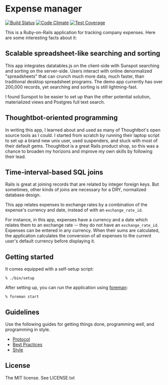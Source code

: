 Expense manager
===============

[![Build Status](https://travis-ci.org/bluerogue251/expense_manager.svg?branch=master)](https://travis-ci.org/bluerogue251/expense_manager)
[![Code Climate](https://codeclimate.com/github/bluerogue251/expense_manager/badges/gpa.svg)](https://codeclimate.com/github/bluerogue251/expense_manager)
[![Test Coverage](https://codeclimate.com/github/bluerogue251/expense_manager/badges/coverage.svg)](https://codeclimate.com/github/bluerogue251/expense_manager)


This is a Ruby-on-Rails application for tracking company expenses. Here are some interesting facts about it:

## Scalable spreadsheet-like searching and sorting
This app integrates datatables.js on the client-side with Sunspot searching and sorting on the server-side. Users interact with online denormalized "spreadsheets" that can crunch much more data, much faster, than traditional desktop spreadsheet programs. The demo app currently has over 200,000 records, yet searching and sorting is still lightning-fast.

I found Sunspot to be easier to set up than the other potential solution, materialized views and Postgres full text search.

## Thoughtbot-oriented programming
In writing this app, I learned about and used as many of Thoughtbot's open source tools as I could. I started from scratch by running their laptop script to set up a brand new unix user, used suspenders, and stuck with most of their default gems. Thoughtbot is a great Rails product shop, so this was a chance to broaden my horizons and improve my own skills by following their lead.

## Time-interval-based SQL joins
Rails is great at joining records that are related by integer foreign keys. But sometimes, other kinds of joins are necessary for a DRY, normalized database design.

This app relates expenses to exchange rates by a combination of the expense's currency and date, instead of with an `exchange_rate_id`.

For instance, in this app, expenses have a currency and a date which relates them to an exchange rate -- they do not have an `exchange_rate_id`. Expenses can be entered in any currency. When their sums are calculated, the application calculates the conversion of all expenses to the current user's default currency before displaying it.


Getting started
---------------
It comes equipped with a self-setup script:

    % ./bin/setup

After setting up, you can run the application using [foreman]:

    % foreman start

[foreman]: http://ddollar.github.io/foreman/

Guidelines
----------

Use the following guides for getting things done, programming well, and
programming in style.

* [Protocol](http://github.com/thoughtbot/guides/blob/master/protocol)
* [Best Practices](http://github.com/thoughtbot/guides/blob/master/best-practices)
* [Style](http://github.com/thoughtbot/guides/blob/master/style)

License
-------

The MIT license. See LICENSE.txt
